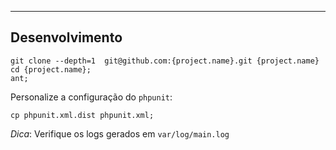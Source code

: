 ---

## Desenvolvimento

    git clone --depth=1  git@github.com:{project.name}.git {project.name}
    cd {project.name};
    ant;

Personalize a configuração do ``phpunit``:

    cp phpunit.xml.dist phpunit.xml;

*Dica*: Verifique os logs gerados em ``var/log/main.log``
